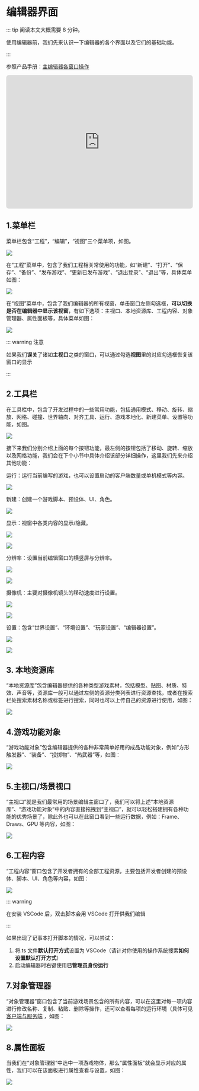 # 编辑器界面

::: tip 阅读本文大概需要 8 分钟。

使用编辑器前，我们先来认识一下编辑器的各个界面以及它们的基础功能。

:::

参照产品手册：[主编辑器各窗口操作](https://docs.ark.online/Editor/EditorWindowsOperation.html)

<iframe sandbox="allow-scripts allow-downloads allow-same-origin allow-popups allow-presentation allow-forms" frameborder="0" draggable="false" allowfullscreen="" allow="encrypted-media;" referrerpolicy="" aha-samesite="" class="iframe-loaded" src=" https://player.bilibili.com/player.html?bvid=BV14P4y1z7wk&vd_source=c94089b4804c1edb7b67c4629d433f6b" style="border-radius: 7px; width: 100%; height: 360px;"></iframe>

## 1.菜单栏

菜单栏包含“工程”，“编辑”，“视图”三个菜单项，如图。

![](https://wstatic-a1.233leyuan.com/productdocs/static/boxcnS49NmmWMfFSMGod4Q077id.png)

在“工程”菜单中，包含了我们工程相关常使用的功能，如“新建”、“打开”、“保存”、“备份”、“发布游戏”、“更新已发布游戏”、“退出登录”、“退出”等，具体菜单如图：

![](https://wstatic-a1.233leyuan.com/productdocs/static/boxcntoe5CLYP98Los9v1AOBmJ3.png)

在“视图”菜单中，包含了我们编辑器的所有视窗，单击窗口左侧勾选框，<strong>可以切换是否在编辑器中显示该视窗</strong>，有如下选项：主视口、本地资源库、工程内容、对象管理器、属性面板等，具体菜单如图：

![](https://wstatic-a1.233leyuan.com/productdocs/static/boxcn3Jwd5c7ZYGad6DUKegTKgg.png)

::: warning 注意

如果我们<strong>误关</strong>了诸如<strong>主视口</strong>之类的窗口，可以通过勾选<strong>视图</strong>里的对应勾选框恢复该窗口的显示

:::

## 2.工具栏

在工具栏中，包含了开发过程中的一些常用功能，包括通用模式、移动、旋转、缩放、网格、碰撞、世界轴向、对齐工具、运行、游戏本地化、新建菜单、设置等功能，如图。

![](https://wstatic-a1.233leyuan.com/productdocs/static/boxcnpFLfEu7r94jeJOcRNhkqKb.png)

接下来我们分别介绍上面的每个按钮功能，最左侧的按钮包括了移动、旋转、缩放以及网格功能，我们会在下个小节中具体介绍该部分详细操作，这里我们先来介绍其他功能：

运行：运行当前编写的游戏，也可以设置启动的客户端数量或单机模式等内容。

![](https://wstatic-a1.233leyuan.com/productdocs/static/boxcnQb55GXWjbCA0lGOE9mnTvg.png)

新建：创建一个游戏脚本、预设体、UI、角色。

![](https://wstatic-a1.233leyuan.com/productdocs/static/boxcnvoTjP2A0tIwMYTWIDAFjXg.png)

显示：视窗中各类内容的显示/隐藏。

![](https://wstatic-a1.233leyuan.com/productdocs/static/boxcnXQ1O3iiIWL8bJssRcU23Md.png)

![](https://wstatic-a1.233leyuan.com/productdocs/static/boxcnCQGWl3FDQApvgGcgYT9jkb.png)

分辨率：设置当前编辑窗口的横竖屏与分辨率。

![](https://wstatic-a1.233leyuan.com/productdocs/static/boxcnkjEE5RXc2qTJpkDyJC2bTc.png)

![](https://wstatic-a1.233leyuan.com/productdocs/static/boxcnF10uNlnQFGgdPA3DhRndjd.png)

摄像机：主要对摄像机镜头的移动速度进行设置。

![](https://wstatic-a1.233leyuan.com/productdocs/static/boxcnK1qnjFAe7QWUFqApoezpfd.png)

![](https://wstatic-a1.233leyuan.com/productdocs/static/boxcnzQY6ZyYjLmpIAu5ly8hUdf.png)

设置：包含“世界设置”、“环境设置”、“玩家设置”、“编辑器设置”。

![](https://wstatic-a1.233leyuan.com/productdocs/static/boxcnNMAYoZTGgZ0WDEJOk9vJ0g.png)

![](https://wstatic-a1.233leyuan.com/productdocs/static/boxcn4ybHQQL9OzhesAjyDmrQ0c.png)

## 3. 本地资源库

“本地资源库”包含编辑器提供的各种类型游戏素材，包括模型、贴图、材质、特效、声音等，资源库一般可以通过左侧的资源分类列表进行资源查找，或者在搜索栏处搜索素材名称或标签进行搜索，同时也可以上传自己的资源进行使用，如图：

![](https://wstatic-a1.233leyuan.com/productdocs/static/boxcnjKRI2PdqvBJZkevI5OC9Mb.png)

## 4.游戏功能对象

“游戏功能对象”包含编辑器提供的各种非常简单好用的成品功能对象，例如“方形触发器”、“装备”、“投掷物”、“热武器”等，如图：

![](https://wstatic-a1.233leyuan.com/productdocs/static/boxcnB7OXBfctBUGLDmBEhPoLRg.png)

## 5.主视口/场景视口

“主视口”就是我们最常用的场景编辑主窗口了，我们可以将上述“本地资源库”、“游戏功能对象”中的内容直接拖拽到“主视口”，就可以轻松搭建拥有各种功能的优秀场景了，除此外也可以在此窗口看到一些运行数据，例如：Frame、Draws、GPU 等内容，如图：

![](https://wstatic-a1.233leyuan.com/productdocs/static/boxcnhQAZNSG2Xn1Lavlm8NNMyb.png)

## 6.工程内容

“工程内容”窗口包含了开发者拥有的全部工程资源，主要包括开发者创建的预设体、脚本、UI、角色等内容，如图：

![](https://wstatic-a1.233leyuan.com/productdocs/static/boxcn0LfB7felF3GpcW0aRjCUFd.png)

::: warning 

在安装 VSCode 后，双击脚本会用 VSCode 打开供我们编辑

:::

如果出现了记事本打开脚本的情况，可以尝试：

1. 将.ts 文件<strong>默认打开方式</strong>设置为 VSCode（请针对你使用的操作系统搜索<strong>如何设置默认打开方式</strong>）
2. 启动编辑器时右键使用<strong>已管理员身份运行</strong>

## 7.对象管理器

“对象管理器”窗口包含了当前游戏场景包含的所有内容，可以在这里对每一项内容进行修改名称、复制、粘贴、删除等操作，还可以查看每项的运行环境（具体可见 [客户端与服务端](https://learning.ark.online/md/2.2.html) ，如图：

![](https://wstatic-a1.233leyuan.com/productdocs/static/boxcn7mSwNe9nYBNRfpxoyPja64.png)

## 8.属性面板

当我们在“对象管理器”中选中一项游戏物体，那么“属性面板”就会显示对应的属性，我们可以在该面板进行属性查看与设置，如图：

![](https://wstatic-a1.233leyuan.com/productdocs/static/boxcn8vmvBIGKu4swx96t5dYOkc.png)
